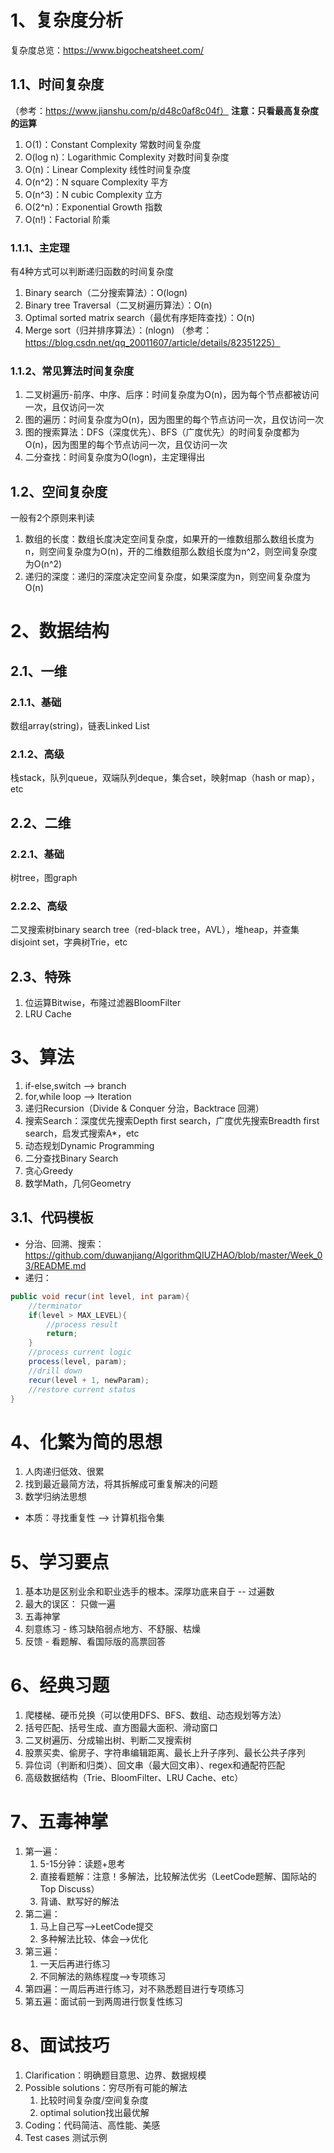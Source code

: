 # 1、复杂度分析

复杂度总览：https://www.bigocheatsheet.com/

## 1.1、时间复杂度
（参考：https://www.jianshu.com/p/d48c0af8c04f）
**注意：只看最高复杂度的运算**
1. O(1)：Constant Complexity 常数时间复杂度
2. O(log n)：Logarithmic Complexity 对数时间复杂度
3. O(n)：Linear Complexity 线性时间复杂度
4. O(n^2)：N square Complexity 平方
5. O(n^3)：N cubic Complexity 立方
6. O(2^n)：Exponential Growth 指数
7. O(n!)：Factorial 阶乘

### 1.1.1、主定理
有4种方式可以判断递归函数的时间复杂度
1. Binary search（二分搜索算法）：O(logn)
2. Binary tree Traversal（二叉树遍历算法）：O(n)
3. Optimal sorted matrix search（最优有序矩阵查找）：O(n)
4. Merge sort（归并排序算法）：(nlogn) （参考：https://blog.csdn.net/qq_20011607/article/details/82351225）

### 1.1.2、常见算法时间复杂度
1. 二叉树遍历-前序、中序、后序：时间复杂度为O(n)，因为每个节点都被访问一次，且仅访问一次
2. 图的遍历：时间复杂度为O(n)，因为图里的每个节点访问一次，且仅访问一次
3. 图的搜索算法：DFS（深度优先）、BFS（广度优先）的时间复杂度都为O(n)，因为图里的每个节点访问一次，且仅访问一次
4. 二分查找：时间复杂度为O(logn)，主定理得出

## 1.2、空间复杂度
一般有2个原则来判读
1. 数组的长度：数组长度决定空间复杂度，如果开的一维数组那么数组长度为n，则空间复杂度为O(n)，开的二维数组那么数组长度为n^2，则空间复杂度为O(n^2)
2. 递归的深度：递归的深度决定空间复杂度，如果深度为n，则空间复杂度为O(n)

# 2、数据结构
## 2.1、一维
### 2.1.1、基础
数组array(string)，链表Linked List
### 2.1.2、高级
栈stack，队列queue，双端队列deque，集合set，映射map（hash or map），etc
## 2.2、二维
### 2.2.1、基础
树tree，图graph
### 2.2.2、高级
二叉搜索树binary search tree（red-black tree，AVL），堆heap，并查集disjoint set，字典树Trie，etc
## 2.3、特殊
1. 位运算Bitwise，布隆过滤器BloomFilter
2. LRU Cache

# 3、算法
1. if-else,switch --> branch
2. for,while loop --> Iteration
3. 递归Recursion（Divide & Conquer 分治，Backtrace 回溯）
4. 搜索Search：深度优先搜索Depth first search，广度优先搜索Breadth first search，启发式搜索A*，etc
5. 动态规划Dynamic Programming
6. 二分查找Binary Search
7. 贪心Greedy
8. 数学Math，几何Geometry

## 3.1、代码模板
* 分治、回溯、搜索：https://github.com/duwanjiang/AlgorithmQIUZHAO/blob/master/Week_03/README.md
* 递归：
``` java
public void recur(int level, int param){
    //terminator
    if(level > MAX_LEVEL){
        //process result
        return;
    }
    //process current logic
    process(level, param);
    //drill down
    recur(level + 1, newParam);
    //restore current status
}
```
# 4、化繁为简的思想
1. 人肉递归低效、很累
2. 找到最近最简方法，将其拆解成可重复解决的问题
3. 数学归纳法思想

* 本质：寻找重复性 --> 计算机指令集

# 5、学习要点
1. 基本功是区别业余和职业选手的根本。深厚功底来自于 -- 过遍数
2. 最大的误区： 只做一遍
3. 五毒神掌
4. 刻意练习 - 练习缺陷弱点地方、不舒服、枯燥
5. 反馈 - 看题解、看国际版的高票回答

# 6、经典习题
1. 爬楼梯、硬币兑换（可以使用DFS、BFS、数组、动态规划等方法）
2. 括号匹配、括号生成、直方图最大面积、滑动窗口
3. 二叉树遍历、分成输出树、判断二叉搜索树
4. 股票买卖、偷房子、字符串编辑距离、最长上升子序列、最长公共子序列
5. 异位词（判断和归类）、回文串（最大回文串）、regex和通配符匹配
6. 高级数据结构（Trie、BloomFilter、LRU Cache、etc）

# 7、五毒神掌
1. 第一遍：
    1. 5-15分钟：读题+思考
    2. 直接看题解：注意！多解法，比较解法优劣（LeetCode题解、国际站的Top Discuss）
    3. 背诵、默写好的解法
2. 第二遍：
    1. 马上自己写-->LeetCode提交
    2. 多种解法比较、体会-->优化
3. 第三遍：
    1. 一天后再进行练习
    2. 不同解法的熟练程度-->专项练习
4. 第四遍：一周后再进行练习，对不熟悉题目进行专项练习
5. 第五遍：面试前一到两周进行恢复性练习

# 8、面试技巧
1. Clarification：明确题目意思、边界、数据规模
2. Possible solutions：穷尽所有可能的解法
    1. 比较时间复杂度/空间复杂度
    2. optimal solution找出最优解
3. Coding：代码简洁、高性能、美感
4. Test cases 测试示例
